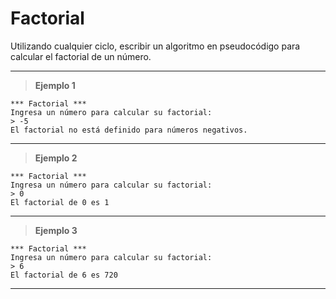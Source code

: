 ﻿# Factorial

Utilizando cualquier ciclo, escribir un algoritmo en pseudocódigo para calcular el factorial de un número.

---

> **Ejemplo 1**

```
*** Factorial ***
Ingresa un número para calcular su factorial:
> -5
El factorial no está definido para números negativos.
```

---

> **Ejemplo 2**

```
*** Factorial ***
Ingresa un número para calcular su factorial:
> 0
El factorial de 0 es 1
```

---

> **Ejemplo 3**

```
*** Factorial ***
Ingresa un número para calcular su factorial:
> 6
El factorial de 6 es 720
```

---
